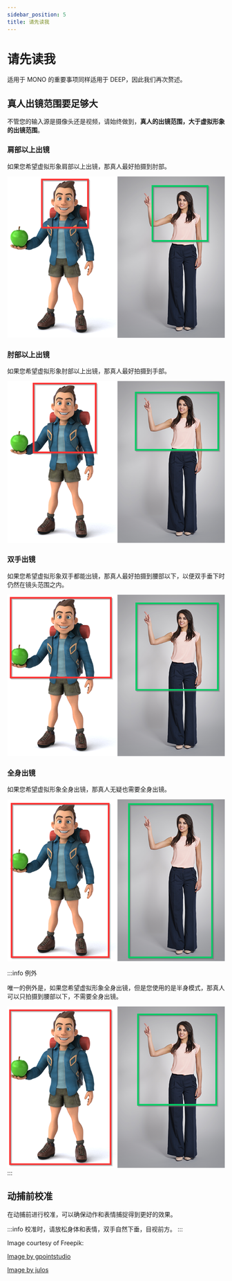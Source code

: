 ```yaml
---
sidebar_position: 5
title: 请先读我
---
```


# 请先读我

适用于 MONO 的重要事项同样适用于 DEEP，因此我们再次赘述。

## 真人出镜范围要足够大

不管您的输入源是摄像头还是视频，请始终做到，**真人的出镜范围，大于虚拟形象的出镜范围**。

### 肩部以上出镜

如果您希望虚拟形象肩部以上出镜，那真人最好拍摄到肘部。

![](../img/2023-10-20_21_13_48_1.png)

### 肘部以上出镜

如果您希望虚拟形象肘部以上出镜，那真人最好拍摄到手部。

![](../img/2023-10-20_21_13_48_2.png)

### 双手出镜

如果您希望虚拟形象双手都能出镜，那真人最好拍摄到腰部以下，以便双手垂下时仍然在镜头范围之内。

![](../img/2023-10-20_21_13_48_3.png)

### 全身出镜

如果您希望虚拟形象全身出镜，那真人无疑也需要全身出镜。

![](../img/2023-10-20_21_13_48_4.png)

:::info 例外

唯一的例外是，如果您希望虚拟形象全身出镜，但是您使用的是半身模式，那真人可以只拍摄到腰部以下，不需要全身出镜。

![](../img/2023-10-20_21_13_48_5.png)
:::

## 动捕前校准

在动捕前进行校准，可以确保动作和表情捕捉得到更好的效果。

:::info
校准时，请放松身体和表情，双手自然下垂，目视前方。
:::

Image courtesy of Freepik:

[Image by gpointstudio](https://www.freepik.com/free-photo/fashionable-smiling-woman-showing-empty-copy-space_11342232.htm#page=3&query=short%20tall&position=38&from_view=search&track=ais) 

[Image by julos](https://www.freepik.com/free-photo/fun-illustration-3d-cartoon-backpacker_13789537.htm#page=3&query=character%20full%20body&position=10&from_view=search&track=ais)
